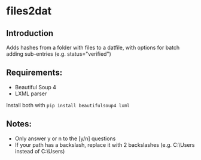 # files2dat

## Introduction
Adds hashes from a folder with files to a datfile, with options for batch adding sub-entries (e.g. status="verified")

## Requirements:
- Beautiful Soup 4
- LXML parser

Install both with `pip install beautifulsoup4 lxml`

## Notes:
- Only answer y or n to the [y/n] questions
- If your path has a backslash, replace it with 2 backslashes (e.g. C:\\Users instead of C:\Users)

